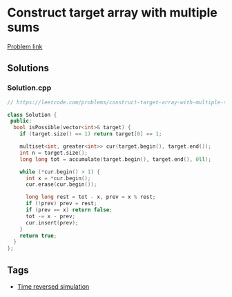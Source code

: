 # Construct target array with multiple sums

[Problem link](https://leetcode.com/problems/construct-target-array-with-multiple-sums)

## Solutions


### Solution.cpp
```cpp
// https://leetcode.com/problems/construct-target-array-with-multiple-sums

class Solution {
 public:
  bool isPossible(vector<int>& target) {
    if (target.size() == 1) return target[0] == 1;

    multiset<int, greater<int>> cur(target.begin(), target.end());
    int n = target.size();
    long long tot = accumulate(target.begin(), target.end(), 0ll);

    while (*cur.begin() > 1) {
      int x = *cur.begin();
      cur.erase(cur.begin());

      long long rest = tot - x, prev = x % rest;
      if (!prev) prev = rest;
      if (prev == x) return false;
      tot -= x - prev;
      cur.insert(prev);
    }
    return true;
  }
};
```
## Tags

* [Time reversed simulation](/Collections/time-reversed-simulation.md#time-reversed-simulation)
